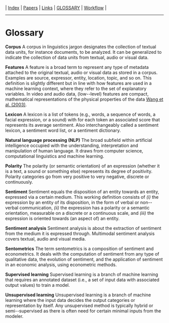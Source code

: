 
| [Index](index.md) | [Papers](papers.md) | [Links](links.md) | [GLOSSARY](glossary.md) | [Workflow](workflow.md) |

---

# Glossary

**Corpus** A corpus in linguistics jargon designates the collection of textual data units, for instance documents, to be analyzed. It can be generalized to indicate the collection of data units from textual, audio or visual data.

**Features** A feature is a broad term to represent any type of metadata attached to the original textual, audio or visual data as stored in a corpus. Examples are source, expressor, entity, location, topic, and so on. This definition is slightly different but in line with how features are used in a machine learning context, where they refer to the set of explanatory variables. In video and audio data, (low--level) features are compact, mathematical representations of the physical properties of the data [Wang et al. (2003)](https://www.sciencedirect.com/science/article/pii/S1047320303000191?via%3Dihub).

**Lexicon** A lexicon is a list of tokens (e.g., words, a sequence of words, a facial expression, or a sound) with for each token an associated score that represents its average sentiment. Also interchangeably called a sentiment lexicon, a sentiment word list, or a sentiment dictionary.

**Natural language processing (NLP)** The broad subfield within artificial intelligence occupied with the understanding, interpretation and manipulation of human language. It draws from computer science, computational linguistics and machine learning.

**Polarity** The polarity (or semantic orientation) of an expression (whether it is a text, a sound or something else) represents its degree of positivity. Polarity categories go from very positive to very negative, discrete or continuously.

**Sentiment** Sentiment equals the disposition of an entity towards an entity, expressed via a certain medium. This working definition consists of _(i)_ the expression by an entity of its disposition, in the form of verbal or non--verbal communication, _(ii)_ the expression has a polarity or a semantic orientation, measurable on a discrete or a continuous scale, and _(iii)_ the expression is oriented towards (an aspect of) an entity.

**Sentiment analysis** Sentiment analysis is about the extraction of sentiment from the medium it is expressed through. Multimodal sentiment analysis covers textual, audio and visual media.

**Sentometrics** The term sentometrics is a composition of sentiment and econometrics. It deals with the computation of sentiment from any type of qualitative data, the evolution of sentiment, and the application of sentiment in an economic analysis, using econometric methods.

**Supervised learning** Supervised learning is a branch of machine learning that requires an annotated dataset (i.e., a set of input data with associated output values) to train a model.

**Unsupervised learning** Unsupervised learning is a branch of machine learning where the input data decides the output categories or representation by itself. Any unsupervised method is typically hybrid or semi--supervised as there is often need for certain minimal inputs from the modeler.

